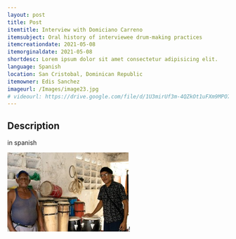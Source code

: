 ```yaml
---
layout: post
title: Post
itemtitle: Interview with Domiciano Carreno
itemsubject: Oral history of interviewee drum-making practices
itemcreationdate: 2021-05-08
itemorginaldate: 2021-05-08
shortdesc: Lorem ipsum dolor sit amet consectetur adipisicing elit. 
language: Spanish
location: San Cristobal, Dominican Republic
itemowner: Edis Sanchez
imageurl: /Images/image23.jpg
# videourl: https://drive.google.com/file/d/1U3mirUf3m-4QZkOt1uFXm9MPO7eBh7Rl/preview
---
```



## Description

 

in spanish

<!-- ![useful image]({{ site.url }}Images/image23.jpg)! -->
![Seeing how a dragon kimono relates to Indiana History](/Images/image23.jpg)!
